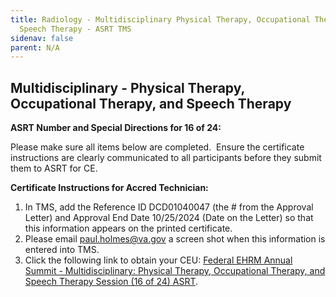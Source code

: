 ```yaml
---
title: Radiology - Multidisciplinary Physical Therapy, Occupational Therapy, and
  Speech Therapy - ASRT TMS
sidenav: false
parent: N/A
---
```

## Multidisciplinary - Physical Therapy, Occupational Therapy, and Speech Therapy

**ASRT Number and Special Directions for 16 of 24:**

Please make sure all items below are completed.  Ensure the certificate instructions are clearly communicated to all participants before they submit them to ASRT for CE.

**Certificate Instructions for Accred Technician:**

1. In TMS, add the Reference ID DCD01040047 (the # from the Approval Letter) and Approval End Date 10/25/2024 (Date on the Letter) so that this information appears on the printed certificate.
1. Please email [paul.holmes@va.gov](mailto:paul.holmes@va.gov) a screen shot when this information is entered into TMS.
1. Click the following link to obtain your CEU: [Federal EHRM Annual Summit - Multidisciplinary: Physical Therapy, Occupational Therapy, and Speech Therapy Session (16 of 24) ASRT](https://va-hcm03.ns2cloud.com/learning/user/deeplink.do?linkId=ITEM_DETAILS&componentID=131014499&componentTypeID=VA&fromSF=Y&revisionDate=1725940800000#/9447B7903131AD1C1900720634C063BA).
